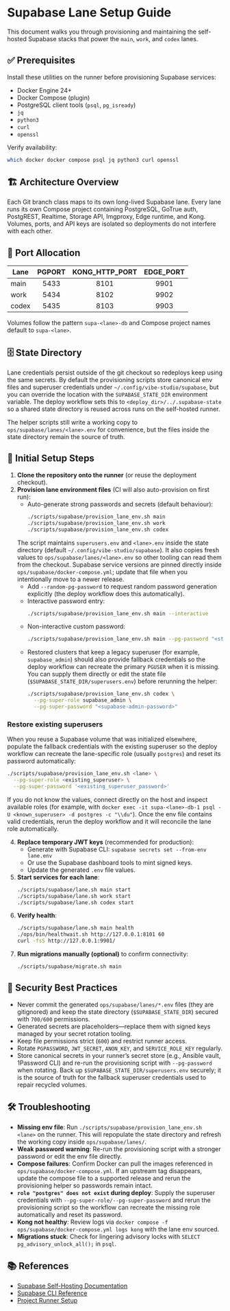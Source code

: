 # Supabase Lane Setup Guide

This document walks you through provisioning and maintaining the self-hosted Supabase stacks that power the `main`, `work`, and `codex` lanes.

## ✅ Prerequisites

Install these utilities on the runner before provisioning Supabase services:

- Docker Engine 24+
- Docker Compose (plugin)
- PostgreSQL client tools (`psql`, `pg_isready`)
- `jq`
- `python3`
- `curl`
- `openssl`

Verify availability:

```bash
which docker docker compose psql jq python3 curl openssl
```

## 🏗️ Architecture Overview

Each Git branch class maps to its own long-lived Supabase lane. Every lane runs its own Compose project containing PostgreSQL, GoTrue auth, PostgREST, Realtime, Storage API, Imgproxy, Edge runtime, and Kong. Volumes, ports, and API keys are isolated so deployments do not interfere with each other.

## 🔢 Port Allocation

| Lane  | PGPORT | KONG_HTTP_PORT | EDGE_PORT |
|-------|:------:|:--------------:|:---------:|
| main  |  5433  |      8101      |    9901   |
| work  |  5434  |      8102      |    9902   |
| codex |  5435  |      8103      |    9903   |

Volumes follow the pattern `supa-<lane>-db` and Compose project names default to `supa-<lane>`.

## 🗄️ State Directory

Lane credentials persist outside of the git checkout so redeploys keep using the same secrets. By default the provisioning
scripts store canonical env files and superuser credentials under `~/.config/vibe-studio/supabase`, but you can override the
location with the `SUPABASE_STATE_DIR` environment variable. The deploy workflow sets this to `<deploy_dir>/../.supabase-state`
so a shared state directory is reused across runs on the self-hosted runner.

The helper scripts still write a working copy to `ops/supabase/lanes/<lane>.env` for convenience, but the files inside the state
directory remain the source of truth.

## 🚀 Initial Setup Steps

1. **Clone the repository onto the runner** (or reuse the deployment checkout).
2. **Provision lane environment files** (CI will also auto-provision on first run):
   - Auto-generate strong passwords and secrets (default behaviour):
     ```bash
     ./scripts/supabase/provision_lane_env.sh main
     ./scripts/supabase/provision_lane_env.sh work
     ./scripts/supabase/provision_lane_env.sh codex
     ```
    The script maintains `superusers.env` and `<lane>.env` inside the state directory (default `~/.config/vibe-studio/supabase`).
    It also copies fresh values to `ops/supabase/lanes/<lane>.env` so other tooling can read them from the checkout. Supabase
    service versions are pinned directly inside `ops/supabase/docker-compose.yml`; update that file when you intentionally move to
    a newer release.
   - Add `--random-pg-password` to request random password generation explicitly (the deploy workflow does this automatically).
   - Interactive password entry:
     ```bash
     ./scripts/supabase/provision_lane_env.sh main --interactive
     ```
   - Non-interactive custom password:
     ```bash
     ./scripts/supabase/provision_lane_env.sh main --pg-password "<strong-password>"
     ```
   - Restored clusters that keep a legacy superuser (for example, `supabase_admin`) should also provide fallback credentials so
    the deploy workflow can recreate the primary `PGUSER` when it is missing. You can supply them directly or edit the state file
    (`$SUPABASE_STATE_DIR/superusers.env`) before rerunning the helper:
     ```bash
     ./scripts/supabase/provision_lane_env.sh codex \
       --pg-super-role supabase_admin \
       --pg-super-password "<supabase-admin-password>"
     ```

### Restore existing superusers

When you reuse a Supabase volume that was initialized elsewhere, populate the fallback credentials with the existing
superuser so the deploy workflow can recreate the lane-specific role (usually `postgres`) and reset its password automatically:

```bash
./scripts/supabase/provision_lane_env.sh <lane> \
  --pg-super-role <existing_superuser> \
  --pg-super-password '<existing_superuser_password>'
```

If you do not know the values, connect directly on the host and inspect available roles (for example, with
`docker exec -it supa-<lane>-db-1 psql -U <known_superuser> -d postgres -c "\\du"`). Once the env file contains valid
credentials, rerun the deploy workflow and it will reconcile the lane role automatically.

4. **Replace temporary JWT keys** (recommended for production):
   - Generate with Supabase CLI: `supabase secrets set --from-env lane.env`
   - Or use the Supabase dashboard tools to mint signed keys.
   - Update the generated `.env` file values.
5. **Start services for each lane**:
   ```bash
   ./scripts/supabase/lane.sh main start
   ./scripts/supabase/lane.sh work start
   ./scripts/supabase/lane.sh codex start
   ```
6. **Verify health**:
   ```bash
   ./scripts/supabase/lane.sh main health
   ./ops/bin/healthwait.sh http://127.0.0.1:8101 60
   curl -fsS http://127.0.0.1:9901/
   ```
7. **Run migrations manually (optional)** to confirm connectivity:
   ```bash
   ./scripts/supabase/migrate.sh main
   ```

## 🔐 Security Best Practices

- Never commit the generated `ops/supabase/lanes/*.env` files (they are gitignored) and keep the state directory (`$SUPABASE_STATE_DIR`) secured with `700/600` permissions.
- Generated secrets are placeholders—replace them with signed keys managed by your secret rotation tooling.
- Keep file permissions strict (`600`) and restrict runner access.
- Rotate `PGPASSWORD`, `JWT_SECRET`, `ANON_KEY`, and `SERVICE_ROLE_KEY` regularly.
- Store canonical secrets in your runner’s secret store (e.g., Ansible vault, 1Password CLI) and re-run the provisioning script with `--pg-password` when rotating. Back up `$SUPABASE_STATE_DIR/superusers.env` securely; it is the source of truth for the fallback superuser credentials used to repair recycled volumes.

## 🛠️ Troubleshooting

- **Missing env file**: Run `./scripts/supabase/provision_lane_env.sh <lane>` on the runner. This will repopulate the state directory and refresh the working copy inside `ops/supabase/lanes/`.
- **Weak password warning**: Re-run the provisioning script with a stronger password or edit the env file directly.
- **Compose failures**: Confirm Docker can pull the images referenced in `ops/supabase/docker-compose.yml`. If an upstream tag disappears, update the compose file to a supported release and rerun the provisioning helper so passwords remain intact.
- **`role "postgres" does not exist` during deploy**: Supply the superuser credentials with `--pg-super-role/--pg-super-password` and rerun the provisioning script so the workflow can recreate the missing role automatically and reset its password.
- **Kong not healthy**: Review logs via `docker compose -f ops/supabase/docker-compose.yml logs kong` with the lane env sourced.
- **Migrations stuck**: Check for lingering advisory locks with `SELECT pg_advisory_unlock_all();` in `psql`.

## 📚 References

- [Supabase Self-Hosting Documentation](https://supabase.com/docs/guides/self-hosting)
- [Supabase CLI Reference](https://supabase.com/docs/guides/cli)
- [Project Runner Setup](./RUNNER_SETUP.md)
